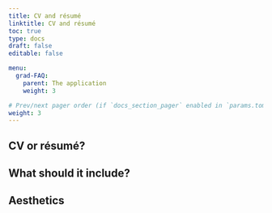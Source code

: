 ```yaml
---
title: CV and résumé
linktitle: CV and résumé
toc: true
type: docs
draft: false
editable: false

menu:
  grad-FAQ:
    parent: The application
    weight: 3

# Prev/next pager order (if `docs_section_pager` enabled in `params.toml`)
weight: 3
---
```


## CV or résumé?

## What should it include?

## Aesthetics
